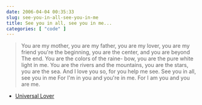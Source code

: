 ```yaml
---
date: 2006-04-04 00:35:33
slug: see-you-in-all-see-you-in-me
title: See you in all, see you in me...
categories: [ "code" ]
---
```


> You are my mother, you are
my father,  you are my lover,
you are my friend
you're the beginning, you are
the center, and you are beyond
The end.
You are the colors of the raine-
bow, you are the pure white
light in me.
You are the rivers and the
mountains,  you are the stars,
you are the sea.
And I love you so, for you
help me see.  See you in all, see
you in me
For I'm in you and you're in
me.  For I am you and you are
me.








- [Universal Lover](http://www.welcomehome.org/rainbow/music/rainbow_spirit/)


